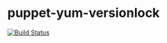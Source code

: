 puppet-yum-versionlock
======================
[![Build Status](https://travis-ci.org/mgruener/puppet-versionlock.png?branch=master)](https://travis-ci.org/mgruener/puppet-versionlock)
